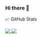 ### Hi there 👋

<!--
**ariashirazi/ariashirazi** is a ✨ _special_ ✨ repository because its `README.md` (this file) appears on your GitHub profile.

Here are some ideas to get you started:

- 🔭 I’m currently working on ...
- 🌱 I’m currently learning ...
- 👯 I’m looking to collaborate on ...
- 🤔 I’m looking for help with ...
- 💬 Ask me about ...
- 📫 How to reach me: ...
- 😄 Pronouns: ...
- ⚡ Fun fact: ...
-->
📈 GitHub Stats

<a href="https://github.com/ariashirazi">
<img align="center" src="https://github-readme-stats.vercel.app/api/top-langs/?username=ariashirazi&theme=blueberry" />
</a>

<a href="https://github.com/ariashirazi">
<img align="center" src="https://github-readme-stats.vercel.app/api?username=ariashirazi&theme=blueberry&show_icons=true&count_private=true&include_all_commits=true" /></a>



